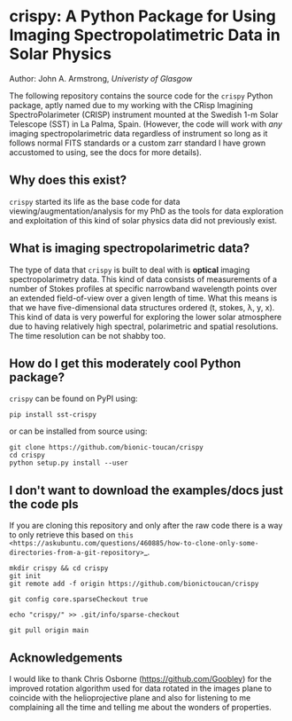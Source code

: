 # crispy: A Python Package for Using Imaging Spectropolatimetric Data in Solar Physics

Author: John A. Armstrong, *Univeristy of Glasgow*

The following repository contains the source code for the `crispy` Python
package, aptly named due to my working with the CRisp Imagining
SpectroPolarimeter (CRISP) instrument mounted at the Swedish 1-m Solar Telescope
(SST) in La Palma, Spain. (However, the code will work with *any* imaging
spectropolarimetric data regardless of instrument so long as it follows normal
FITS standards or a custom zarr standard I have grown accustomed to using, see
the docs for more details).

## Why does this exist?

``crispy`` started its life as the base code for data viewing/augmentation/analysis for my PhD as the tools for data exploration and exploitation of this kind of solar physics data did not previously exist.

## What is imaging spectropolarimetric data?

The type of data that ``crispy`` is built to deal with is **optical** imaging spectropolarimetry data. This kind of data consists of measurements of a number of Stokes profiles at specific narrowband wavelength points over an extended field-of-view over a given length of time. What this means is that we have five-dimensional data structures ordered (t, stokes, &lambda;, y, x). This kind of data is very powerful for exploring the lower solar atmosphere due to having relatively high spectral, polarimetric and spatial resolutions. The time resolution can be not shabby too.

## How do I get this moderately cool Python package?

``crispy`` can be found on PyPI using:

```
pip install sst-crispy
```

or can be installed from source using:

```
git clone https://github.com/bionic-toucan/crispy
cd crispy
python setup.py install --user
```

## I don't want to download the examples/docs just the code pls

If you are cloning this repository and only after the raw code there is a way to
only retrieve this based on `this
<https://askubuntu.com/questions/460885/how-to-clone-only-some-directories-from-a-git-repository>`_.

```
mkdir crispy && cd crispy
git init
git remote add -f origin https://github.com/bionictoucan/crispy

git config core.sparseCheckout true

echo "crispy/" >> .git/info/sparse-checkout

git pull origin main
```

## Acknowledgements
I would like to thank Chris Osborne (https://github.com/Goobley) for the improved rotation algorithm used for data rotated in the images plane to coincide with the helioprojective plane and also for listening to me complaining all the time and telling me about the wonders of properties.
